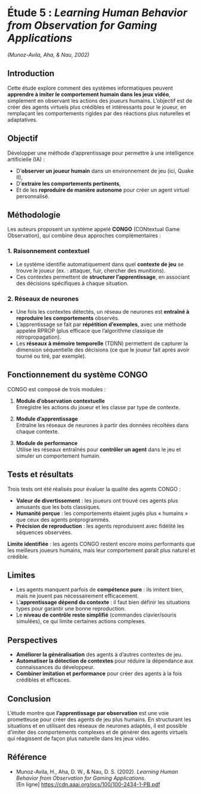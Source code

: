 # Étude 5 : *Learning Human Behavior from Observation for Gaming Applications*  
*(Munoz-Avila, Aha, & Nau, 2002)*

## Introduction

Cette étude explore comment des systèmes informatiques peuvent **apprendre à imiter le comportement humain dans les jeux vidéo**, simplement en observant les actions des joueurs humains. L’objectif est de créer des agents virtuels plus crédibles et intéressants pour le joueur, en remplaçant les comportements rigides par des réactions plus naturelles et adaptatives.

## Objectif

Développer une méthode d’apprentissage pour permettre à une intelligence artificielle (IA) :

- D’**observer un joueur humain** dans un environnement de jeu (ici, Quake II),
- D’**extraire les comportements pertinents**,
- Et de les **reproduire de manière autonome** pour créer un agent virtuel personnalisé.

## Méthodologie

Les auteurs proposent un système appelé **CONGO** (CONtextual Game Observation), qui combine deux approches complémentaires :

### 1. Raisonnement contextuel

- Le système identifie automatiquement dans quel **contexte de jeu** se trouve le joueur (ex. : attaquer, fuir, chercher des munitions).
- Ces contextes permettent de **structurer l’apprentissage**, en associant des décisions spécifiques à chaque situation.

### 2. Réseaux de neurones

- Une fois les contextes détectés, un réseau de neurones est **entraîné à reproduire les comportements** observés.
- L’apprentissage se fait par **répétition d’exemples**, avec une méthode appelée RPROP (plus efficace que l’algorithme classique de rétropropagation).
- Les **réseaux à mémoire temporelle** (TDNN) permettent de capturer la dimension séquentielle des décisions (ce que le joueur fait après avoir tourné ou tiré, par exemple).

## Fonctionnement du système CONGO

CONGO est composé de trois modules :

1. **Module d’observation contextuelle**  
   Enregistre les actions du joueur et les classe par type de contexte.

2. **Module d’apprentissage**  
   Entraîne les réseaux de neurones à partir des données récoltées dans chaque contexte.

3. **Module de performance**  
   Utilise les réseaux entraînés pour **contrôler un agent** dans le jeu et simuler un comportement humain.

## Tests et résultats

Trois tests ont été réalisés pour évaluer la qualité des agents CONGO :

- **Valeur de divertissement** : les joueurs ont trouvé ces agents plus amusants que les bots classiques.
- **Humanité perçue** : les comportements étaient jugés plus « humains » que ceux des agents préprogrammés.
- **Précision de reproduction** : les agents reproduisent avec fidélité les séquences observées.

**Limite identifiée** : les agents CONGO restent encore moins performants que les meilleurs joueurs humains, mais leur comportement paraît plus naturel et crédible.

## Limites

- Les agents manquent parfois de **compétence pure** : ils imitent bien, mais ne jouent pas nécessairement efficacement.
- L’**apprentissage dépend du contexte** : il faut bien définir les situations types pour garantir une bonne reproduction.
- Le **niveau de contrôle reste simplifié** (commandes clavier/souris simulées), ce qui limite certaines actions complexes.

## Perspectives

- **Améliorer la généralisation** des agents à d’autres contextes de jeu.
- **Automatiser la détection de contextes** pour réduire la dépendance aux connaissances du développeur.
- **Combiner imitation et performance** pour créer des agents à la fois crédibles et efficaces.

## Conclusion

L’étude montre que **l’apprentissage par observation** est une voie prometteuse pour créer des agents de jeu plus humains. En structurant les situations et en utilisant des réseaux de neurones adaptés, il est possible d’imiter des comportements complexes et de générer des agents virtuels qui réagissent de façon plus naturelle dans les jeux vidéo.

## Référence

- Munoz-Avila, H., Aha, D. W., & Nau, D. S. (2002). *Learning Human Behavior from Observation for Gaming Applications*.  
  [En ligne] https://cdn.aaai.org/ocs/100/100-2434-1-PB.pdf
